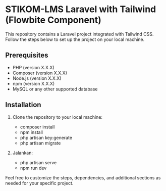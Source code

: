 # STIKOM-LMS Laravel with Tailwind (Flowbite Component)

This repository contains a Laravel project integrated with Tailwind CSS. Follow the steps below to set up the project on your local machine.

## Prerequisites

- PHP (version X.X.X)
- Composer (version X.X.X)
- Node.js (version X.X.X)
- npm (version X.X.X)
- MySQL or any other supported database

## Installation

1. Clone the repository to your local machine:

   - composer install
   - npm install
   - php artisan key:generate
   - php artisan migrate

   
2. Jalankan:
   - php artisan serve
   - npm run dev


Feel free to customize the steps, dependencies, and additional sections as needed for your specific project.




